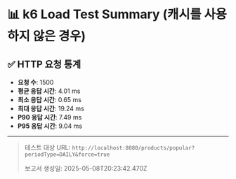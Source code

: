 
# 📊 k6 Load Test Summary (캐시를 사용하지 않은 경우)

## ✅ HTTP 요청 통계
- **요청 수**: 1500
- **평균 응답 시간**: 4.01 ms
- **최소 응답 시간**: 0.65 ms
- **최대 응답 시간**: 19.24 ms
- **P90 응답 시간**: 7.49 ms
- **P95 응답 시간**: 9.04 ms

---

> 테스트 대상 URL: `http://localhost:8080/products/popular?periodType=DAILY&force=true`
>
> 보고서 생성일: 2025-05-08T20:23:42.470Z

